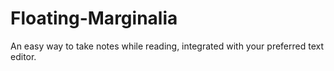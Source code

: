 # Floating-Marginalia
An easy way to take notes while reading, integrated with your preferred text editor.
